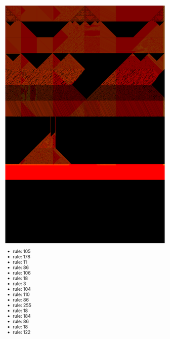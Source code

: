 ![photo](./output.png) 
 * rule: 105
* rule: 178
* rule: 11
* rule: 86
* rule: 106
* rule: 18
* rule: 3
* rule: 104
* rule: 110
* rule: 86
* rule: 255
* rule: 18
* rule: 184
* rule: 86
* rule: 18
* rule: 122

